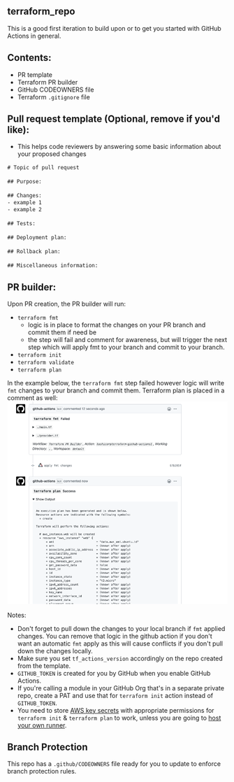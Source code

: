 ## terraform_repo

This is a good first iteration to build upon or to get you started with GitHub Actions in general.

## Contents:
- PR template 
- Terraform PR builder 
- GitHub CODEOWNERS file
- Terraform `.gitignore` file

## Pull request template (Optional, remove if you'd like):
- This helps code reviewers by answering some basic information about your proposed changes
```
# Topic of pull request

## Purpose:

## Changes:
- example 1
- example 2

## Tests:

## Deployment plan:

## Rollback plan:

## Miscellaneous information:
```

## PR builder:
 Upon PR creation, the PR builder will run: 
  - `terraform fmt`
    - logic is in place to format the changes on your PR branch and commit them if need be
    - the step will fail and comment for awareness, but will trigger the next step which will apply fmt to your branch and commit to your branch.
  - `terraform init`
  - `terraform validate`
  - `terraform plan`

In the example below, the `terraform fmt` step failed however logic will write `fmt` changes to your branch and commit them.  Terraform plan is placed in a comment as well:
![Alt text](/example/example.png?raw=true)

Notes:
- Don't forget to pull down the changes to your local branch if `fmt` applied changes.  You can remove that logic in the github action if you don't want an automatic `fmt` apply as this will cause conflicts if you don't pull down the changes locally.
- Make sure you set `tf_actions_version` accordingly on the repo created from the template.
- `GITHUB_TOKEN` is created for you by GitHub when you enable GitHub Actions.
- If you're calling a module in your GitHub Org that's in a separate private repo, create a PAT and use that for `terraform init` action instead of `GITHUB_TOKEN`.
- You need to store [AWS key secrets](https://help.github.com/en/actions/configuring-and-managing-workflows/creating-and-storing-encrypted-secrets) with appropriate permissions for `terraform init` & `terraform plan` to work,  unless you are going to [host your own runner](https://help.github.com/en/actions/hosting-your-own-runners).

## Branch Protection
This repo has a `.github/CODEOWNERS` file ready for you to update to enforce branch protection rules.
